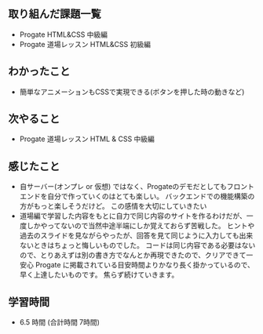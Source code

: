 ## 取り組んだ課題一覧
- Progate HTML&CSS 中級編
- Progate 道場レッスン HTML&CSS 初級編
## わかったこと
- 簡単なアニメーションもCSSで実現できる(ボタンを押した時の動きなど)
## 次やること
- Progate 道場レッスン HTML & CSS 中級編
## 感じたこと
- 自サーバー(オンプレ or 仮想) ではなく、Progateのデモだとしてもフロントエンドを自分で作っていくのはとても楽しい。
  バックエンドでの機能構築の方がもっと楽しそうだけど。 
  この感情を大切にしていきたい
- 道場編で学習した内容をもとに自力で同じ内容のサイトを作るわけだが、一度しかやってないので当然中途半端にしか覚えておらず苦戦した。
  ヒントや過去のスライドを見ながらやったが、回答を見て同じように入力しても出来ないときはちょっと悔しいものでした。
  コードは同じ内容である必要はないので、とりあえずは別の書き方でなんとか再現できたので、クリアできて一安心
  Progate に掲載されている目安時間よりかなり長く掛かっているので、早く上達したいものです。
  焦らず続けていきます。
## 学習時間
- 6.5 時間 (合計時間 7時間)
